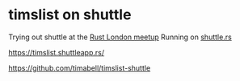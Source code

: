 # timslist on shuttle

Trying out shuttle at the [Rust London meetup](https://www.meetup.com/rust-london-user-group/events/294038743/)
Running on [shuttle.rs](https://shuttle.rs)

<https://timslist.shuttleapp.rs/>

<https://github.com/timabell/timslist-shuttle>
